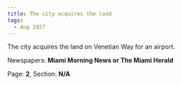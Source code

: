 ```yaml
---  
title: The city acquires the land  
tags:  
  - Aug 1927  
---  
```

  
The city acquires the land on Venetian Way for an airport.  
  
Newspapers: **Miami Morning News or The Miami Herald**  
  
Page: **2**, Section: **N/A** 
